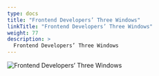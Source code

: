 ```yaml
---
type: docs
title: "Frontend Developers’ Three Windows"
linkTitle: "Frontend Developers’ Three Windows"
weight: 77
description: >
  Frontend Developers’ Three Windows
---
```


![Frontend Developers’ Three Windows](/images/bootcamp-slides/microservices-bootcamp/Slide77.PNG)
